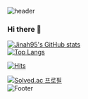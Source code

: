 ![header](https://capsule-render.vercel.app/api?type=Slice&text=I'm%20Frontend%20Engineer%20Jinah👋&fontColor=skyblue&fontSize=40&animation=twinkling&color=gradient&height=210)
### Hi there 👋

<!--
**jinah95/jinah95** is a ✨ _special_ ✨ repository because its `README.md` (this file) appears on your GitHub profile.

Here are some ideas to get you started:

- 🔭 I’m currently working on ...
- 🌱 I’m currently learning ...
- 👯 I’m looking to collaborate on ...
- 🤔 I’m looking for help with ...
- 💬 Ask me about ...
- 📫 How to reach me: ...
- 😄 Pronouns: ...
- ⚡ Fun fact: ...
-->

[![Jinah95's GitHub stats](https://github-readme-stats.vercel.app/api?username=jinah95)](https://github.com/jinah95/github-readme-stats)<br />
[![Top Langs](https://github-readme-stats.vercel.app/api/top-langs/?username=jinah95&hide=jupyter%20notebook)](https://github.com/jinah95/github-readme-stats)

[![Hits](https://hits.seeyoufarm.com/api/count/incr/badge.svg?url=https%3A%2F%2Fgithub.com%2Fjinah95&count_bg=%23C1E7A5&title_bg=%239FCCFF&icon=github.svg&icon_color=%23FFF9F9&title=jinah95%27s+github&edge_flat=false)](https://hits.seeyoufarm.com)

[![Solved.ac
프로필](http://mazassumnida.wtf/api/mini/generate_badge?boj=jinah9595)](https://solved.ac/jinah9595)<br />
![Footer](https://capsule-render.vercel.app/api?type=waving&color=auto&height=200&section=footer)

